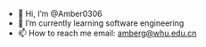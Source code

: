 - 👋 Hi, I’m @Amber0306
- 🌱 I’m currently learning software engineering
- 📫 How to reach me 
email: amberg@whu.edu.cn
